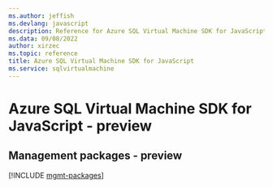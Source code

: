 ```yaml
---
ms.author: jeffish
ms.devlang: javascript
description: Reference for Azure SQL Virtual Machine SDK for JavaScript
ms.data: 09/08/2022
author: xirzec
ms.topic: reference
title: Azure SQL Virtual Machine SDK for JavaScript
ms.service: sqlvirtualmachine
---
```

# Azure SQL Virtual Machine SDK for JavaScript - preview

## Management packages - preview
[!INCLUDE [mgmt-packages](sql-virtual-machine-mgmt-index.md)]